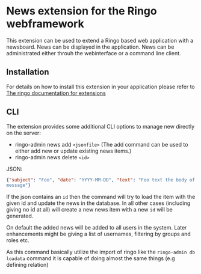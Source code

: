 # News extension for the Ringo webframework
This extension can be used to extend a Ringo based web application with a
newsboard. News can be displayed in the application. News can be administrated
either throuh the webinterface or a command line client.

## Installation
For details on how to install this extension in your application please refer
to [The ringo documentation for extensions](http://ringo.readthedocs.org/en/latest/development/extension.html)

## CLI
The extension provides some additional CLI options to manage new directly on
the server:

* ringo-admin news add `<jsonfile>`
  (The add command can be used to either add new or update existing news
  items.)
* ringo-admin news delete `<id>`

JSON:

```json
{"subject": "Foo", "date": "YYYY-MM-DD", "text": "Foo text the body of the
message"}
```

If the json contains an `id` then the command will try to load the item with
the given id and update the news in the database. In all other cases
(including giving no id at all) will create a new news item with a new `id`
will be generated.

On default the added news will be added  to all users in the system. Later
enhancements might be giving a list of usernames, filtering by groups and
roles etc.

As this command basically utilize the import of ringo like the `ringo-admin db
loadata` command it is capable of doing almost the same things (e.g defining
relation)
